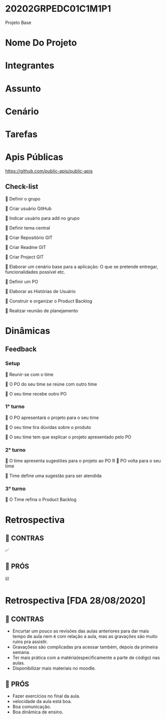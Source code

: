 # 20202GRPEDC01C1M1P1
Projeto Base

# Nome Do Projeto
 
# Integrantes

# Assunto 

# Cenário

# Tarefas

# Apis Públicas
https://github.com/public-apis/public-apis

## Check-list
:black_square_button: Definir o grupo

:black_square_button: Criar usuário GitHub

:black_square_button: Indicar usuário para add no grupo

:black_square_button: Definir tema central

:black_square_button: Criar Repositório GIT

:black_square_button: Criar Readme GIT

:black_square_button: Criar Project GIT

:black_square_button: Elaborar um cenário base para a aplicação: O que se pretende entregar, funcionalidades possível etc.

:black_square_button: Definir um PO

:black_square_button: Elaborar as Histórias de Usuário

:black_square_button: Construir e organizar o Product Backlog

:black_square_button: Realizar reunião de planejamento


# Dinâmicas

## Feedback

### Setup

:black_square_button: Reunir-se com o time

:black_square_button: O PO do seu time se reúne com outro time

:black_square_button: O seu time recebe outro PO

### 1° turno

:black_square_button: O PO apresentará o projeto para o seu time

:black_square_button: O seu time tira dúvidas sobre o produto

:black_square_button: O seu time tem que explicar o projeto apresentado pelo PO

### 2° turno 

:black_square_button: O time apresenta sugestões para o projeto ao PO
R
:black_square_button: PO volta para o seu time

:black_square_button: Time define uma sugestão para ser atendida

### 3° turno

:black_square_button: O Time refina o Product Backlog


# Retrospectiva

## :ledger: CONTRAS
:white_check_mark: 
 

## :blue_book: PRÓS
:ballot_box_with_check:

# Retrospectiva [FDA 28/08/2020]

## :ledger: CONTRAS
- Encurtar um pouco as revisões das aulas anteriores para dar mais tempo de aula nem é com relação a aula, mas as gravações são muito ruins pra assistir.
- Gravaçõess são complicadas pra acessar também, depois da primeira semana.
- Ter mais prática com a matéria(especificamente a parte de código) nas aulas.
- Disponibilizar mais materiais no moodle.
 

## :blue_book: PRÓS
- Fazer exercícios no final da aula.
- velocidade da aula está boa.
- Boa comunicação.
- Boa dinâmica de ensino.
